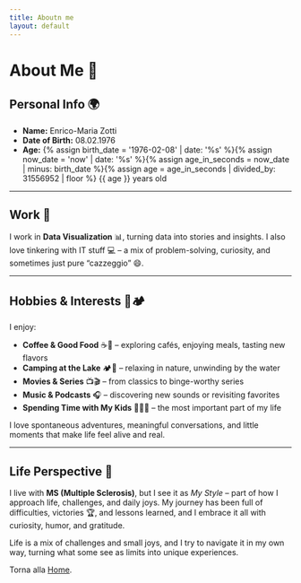 ```yaml
---
title: Aboutn me
layout: default
---
```


# About Me 👋

## Personal Info 🌍
- **Name:** Enrico-Maria Zotti  
- **Date of Birth:** 08.02.1976  
- **Age:** {% assign birth_date = '1976-02-08' | date: '%s' %}{% assign now_date = 'now' | date: '%s' %}{% assign age_in_seconds = now_date | minus: birth_date %}{% assign age = age_in_seconds | divided_by: 31556952 | floor %} {{ age }} years old


---

## Work 💼
I work in **Data Visualization** 📊, turning data into stories and insights. I also love tinkering with IT stuff 💻 – a mix of problem-solving, curiosity, and sometimes just pure “cazzeggio” 😄.

---

## Hobbies & Interests 🎨🏕️
I enjoy:  
- **Coffee & Good Food** ☕🍝 – exploring cafés, enjoying meals, tasting new flavors  
- **Camping at the Lake** 🏕️🌊 – relaxing in nature, unwinding by the water  
- **Movies & Series** 📺🎬 – from classics to binge-worthy series  
- **Music & Podcasts** 🎧 – discovering new sounds or revisiting favorites  
- **Spending Time with My Kids** 👨‍👧‍👦 – the most important part of my life  

I love spontaneous adventures, meaningful conversations, and little moments that make life feel alive and real.

---

## Life Perspective 🌟
I live with **MS (Multiple Sclerosis)**, but I see it as *My Style* – part of how I approach life, challenges, and daily joys. My journey has been full of difficulties, victories 🏆, and lessons learned, and I embrace it all with curiosity, humor, and gratitude.  

Life is a mix of challenges and small joys, and I try to navigate it in my own way, turning what some see as limits into unique experiences.

 

Torna alla [Home](index.md).
